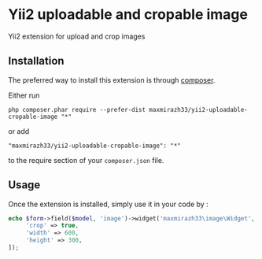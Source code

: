 Yii2 uploadable and cropable image
==================================
Yii2 extension for upload and crop images

Installation
------------

The preferred way to install this extension is through [composer](http://getcomposer.org/download/).

Either run

```
php composer.phar require --prefer-dist maxmirazh33/yii2-uploadable-cropable-image "*"
```

or add

```
"maxmirazh33/yii2-uploadable-cropable-image": "*"
```

to the require section of your `composer.json` file.


Usage
-----

Once the extension is installed, simply use it in your code by  :

```php
echo $form->field($model, 'image')->widget('maxmirazh33\image\Widget', [
     'crop' => true,
     'width' => 600,
     'height' => 300,
]);
```
